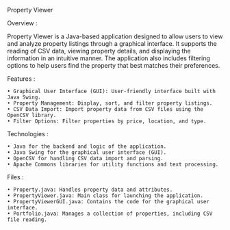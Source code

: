 Property Viewer

Overview :

Property Viewer is a Java-based application designed to allow users to view and analyze property listings through a graphical interface. It supports the reading of CSV data, viewing property details, and displaying the information in an intuitive manner. The application also includes filtering options to help users find the property that best matches their preferences.

Features :

	• Graphical User Interface (GUI): User-friendly interface built with Java Swing.
	• Property Management: Display, sort, and filter property listings.
	• CSV Data Import: Import property data from CSV files using the OpenCSV library.
	• Filter Options: Filter properties by price, location, and type.

Technologies :

	• Java for the backend and logic of the application.
	• Java Swing for the graphical user interface (GUI).
	• OpenCSV for handling CSV data import and parsing.
	• Apache Commons libraries for utility functions and text processing.

Files :

	• Property.java: Handles property data and attributes.
	• PropertyViewer.java: Main class for launching the application.
	• PropertyViewerGUI.java: Contains the code for the graphical user interface.
	• Portfolio.java: Manages a collection of properties, including CSV file reading.
